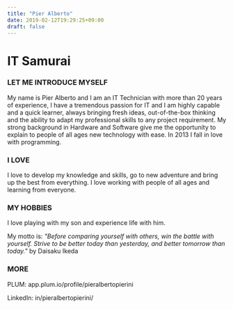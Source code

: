 ```yaml
---
title: "Pier Alberto"
date: 2019-02-12T19:29:25+09:00
draft: false
---
```


# IT Samurai
### LET ME INTRODUCE MYSELF

My name is Pier Alberto and I am an IT Technician with more than 20 years of experience, I have a tremendous passion for IT and I am highly capable and a quick learner, always bringing fresh ideas, out-of-the-box thinking and the ability to adapt my professional skills to any project requirement.
My strong background in Hardware and Software give me the opportunity to explain to people of all ages new technology with ease.
In 2013 I fall in love with programming.

### I LOVE

I love to develop my knowledge and skills, go to new adventure and bring up the best from everything.
I love working with people of all ages and learning from everyone.

### MY HOBBIES

I love playing with my son and experience life with him.

My motto is: *"Before comparing yourself with others, win the battle with yourself. Strive to be better today than yesterday, and better tomorrow than today."* by Daisaku Ikeda

### MORE

PLUM: app.plum.io/profile/pieralbertopierini

LinkedIn: in/pieralbertopierini/

